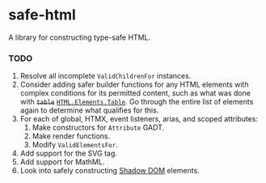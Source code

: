 # safe-html

A library for constructing type-safe HTML.

### TODO

1. Resolve all incomplete `ValidChildrenFor` instances.
2. Consider adding safer builder functions for any HTML elements with
complex conditions for its permitted content, such as what was done with <del>`table`</del> <ins>`HTML.Elements.Table`</ins>. Go through the entire list of elements again to determine what qualifies for this.
3. For each of global, HTMX, event listeners, arias, and scoped
attributes:
    1. Make constructors for `Attribute` GADT.
    2. Make render functions.
    3. Modify `ValidElementsFor`.
4. Add support for the SVG tag.
5. Add support for MathML.
6. Look into safely constructing [Shadow DOM](https://developer.mozilla.org/en-US/docs/Web/API/Web_components/Using_shadow_DOM) elements.

